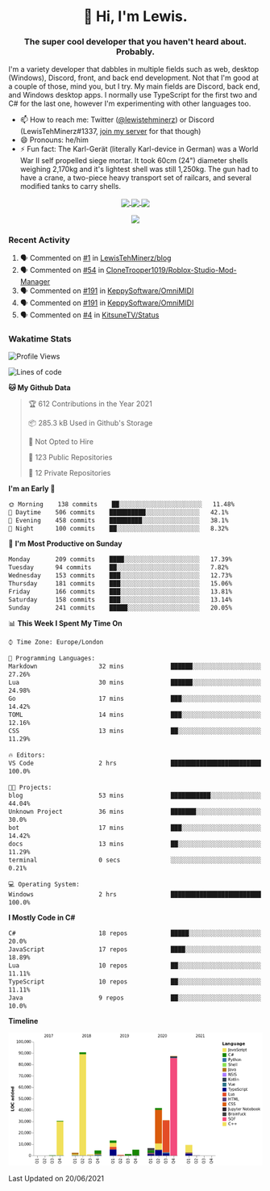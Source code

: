 <h1 align="center">👋 Hi, I'm Lewis.</h1>
<h3 align="center">The super cool developer that you haven't heard about. Probably.</h3>

I'm a variety developer that dabbles in multiple fields such as web, desktop (Windows), Discord, front, and back end development. Not that I'm good at a couple of those, mind you, but I try. My main fields are Discord, back end, and Windows desktop apps. I normally use TypeScript for the first two and C# for the last one, however I'm experimenting with other languages too.

- 📫 How to reach me: Twitter ([@lewistehminerz](https://twitter.com/lewistehminerz)) or Discord (LewisTehMinerz#1337, [join my server](https://discord.gg/XnUh7JB) for that though)
- 😄 Pronouns: he/him
- ⚡ Fun fact: The Karl-Gerät (literally Karl-device in German) was a World War II self propelled siege mortar. It took 60cm (24") diameter shells weighing 2,170kg and it's lightest shell was still 1,250kg. The gun had to have a crane, a two-piece heavy transport set of railcars, and several modified tanks to carry shells.

<p align="center">
  <a href="https://github.com/anuraghazra/github-readme-stats">
    <img align="center" src="https://github-readme-stats.vercel.app/api?username=LewisTehMinerz&count_private=true&show_icons=true&theme=gruvbox">
  </a>
  <a href="https://github.com/anuraghazra/github-readme-stats">
    <img align="center" src="https://github-readme-stats.vercel.app/api/top-langs?username=LewisTehMinerz&layout=compact&theme=gruvbox">
  </a>
  <a href="https://github.com/anuraghazra/github-readme-stats">
    <img align="center" src="https://github-readme-stats.vercel.app/api/wakatime?username=LewisTehMinerz&layout=compact&theme=gruvbox">
  </a>
</p>

<p align="center">
  <a href="https://github.com/ryo-ma/github-profile-trophy">
    <img align="center" src="https://github-profile-trophy.vercel.app/?username=ryo-ma&theme=gruvbox">
  </a>
</p>

### Recent Activity
<!--START_SECTION:activity-->
1. 🗣 Commented on [#1](https://github.com/LewisTehMinerz/blog/issues/1) in [LewisTehMinerz/blog](https://github.com/LewisTehMinerz/blog)
2. 🗣 Commented on [#54](https://github.com/CloneTrooper1019/Roblox-Studio-Mod-Manager/issues/54) in [CloneTrooper1019/Roblox-Studio-Mod-Manager](https://github.com/CloneTrooper1019/Roblox-Studio-Mod-Manager)
3. 🗣 Commented on [#191](https://github.com/KeppySoftware/OmniMIDI/issues/191) in [KeppySoftware/OmniMIDI](https://github.com/KeppySoftware/OmniMIDI)
4. 🗣 Commented on [#191](https://github.com/KeppySoftware/OmniMIDI/issues/191) in [KeppySoftware/OmniMIDI](https://github.com/KeppySoftware/OmniMIDI)
5. 🗣 Commented on [#4](https://github.com/KitsuneTV/Status/issues/4) in [KitsuneTV/Status](https://github.com/KitsuneTV/Status)
<!--END_SECTION:activity-->

### Wakatime Stats
<!--START_SECTION:waka-->
![Profile Views](http://img.shields.io/badge/Profile%20Views-0-blue)

![Lines of code](https://img.shields.io/badge/From%20Hello%20World%20I%27ve%20Written-327211%20lines%20of%20code-blue)

**🐱 My Github Data** 

> 🏆 612 Contributions in the Year 2021
 > 
> 📦 285.3 kB Used in Github's Storage 
 > 
> 🚫 Not Opted to Hire
 > 
> 📜 123 Public Repositories 
 > 
> 🔑 12 Private Repositories  
 > 
**I'm an Early 🐤** 

```text
🌞 Morning    138 commits    ██░░░░░░░░░░░░░░░░░░░░░░░   11.48% 
🌆 Daytime    506 commits    ██████████░░░░░░░░░░░░░░░   42.1% 
🌃 Evening    458 commits    █████████░░░░░░░░░░░░░░░░   38.1% 
🌙 Night      100 commits    ██░░░░░░░░░░░░░░░░░░░░░░░   8.32%

```
📅 **I'm Most Productive on Sunday** 

```text
Monday       209 commits    ████░░░░░░░░░░░░░░░░░░░░░   17.39% 
Tuesday      94 commits     ██░░░░░░░░░░░░░░░░░░░░░░░   7.82% 
Wednesday    153 commits    ███░░░░░░░░░░░░░░░░░░░░░░   12.73% 
Thursday     181 commits    ███░░░░░░░░░░░░░░░░░░░░░░   15.06% 
Friday       166 commits    ███░░░░░░░░░░░░░░░░░░░░░░   13.81% 
Saturday     158 commits    ███░░░░░░░░░░░░░░░░░░░░░░   13.14% 
Sunday       241 commits    █████░░░░░░░░░░░░░░░░░░░░   20.05%

```


📊 **This Week I Spent My Time On** 

```text
⌚︎ Time Zone: Europe/London

💬 Programming Languages: 
Markdown                 32 mins             ██████░░░░░░░░░░░░░░░░░░░   27.26% 
Lua                      30 mins             ██████░░░░░░░░░░░░░░░░░░░   24.98% 
Go                       17 mins             ███░░░░░░░░░░░░░░░░░░░░░░   14.42% 
TOML                     14 mins             ███░░░░░░░░░░░░░░░░░░░░░░   12.16% 
CSS                      13 mins             ██░░░░░░░░░░░░░░░░░░░░░░░   11.29%

🔥 Editors: 
VS Code                  2 hrs               █████████████████████████   100.0%

🐱‍💻 Projects: 
blog                     53 mins             ███████████░░░░░░░░░░░░░░   44.04% 
Unknown Project          36 mins             ███████░░░░░░░░░░░░░░░░░░   30.0% 
bot                      17 mins             ███░░░░░░░░░░░░░░░░░░░░░░   14.42% 
docs                     13 mins             ██░░░░░░░░░░░░░░░░░░░░░░░   11.29% 
terminal                 0 secs              ░░░░░░░░░░░░░░░░░░░░░░░░░   0.21%

💻 Operating System: 
Windows                  2 hrs               █████████████████████████   100.0%

```

**I Mostly Code in C#** 

```text
C#                       18 repos            █████░░░░░░░░░░░░░░░░░░░░   20.0% 
JavaScript               17 repos            ████░░░░░░░░░░░░░░░░░░░░░   18.89% 
Lua                      10 repos            ██░░░░░░░░░░░░░░░░░░░░░░░   11.11% 
TypeScript               10 repos            ██░░░░░░░░░░░░░░░░░░░░░░░   11.11% 
Java                     9 repos             ██░░░░░░░░░░░░░░░░░░░░░░░   10.0%

```


**Timeline**

![Chart not found](https://raw.githubusercontent.com/LewisTehMinerz/LewisTehMinerz/master/charts/bar_graph.png) 


 Last Updated on 20/06/2021
<!--END_SECTION:waka-->
